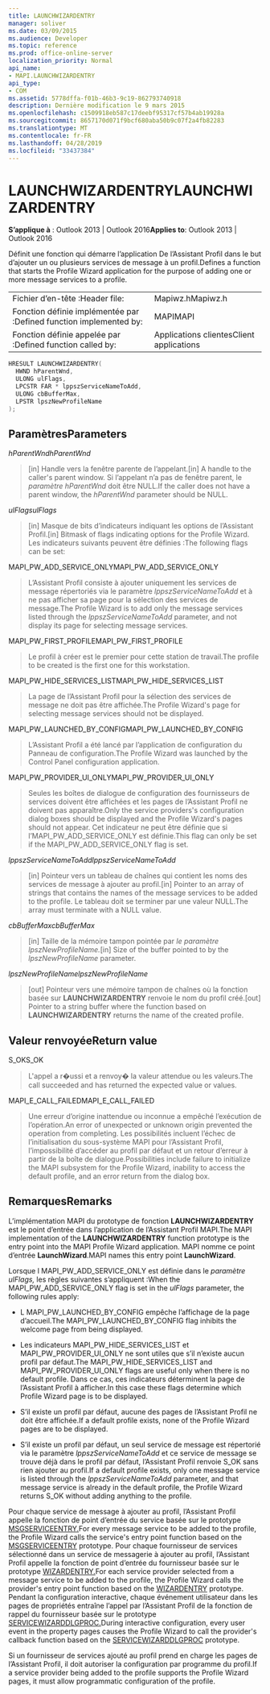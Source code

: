 ```yaml
---
title: LAUNCHWIZARDENTRY
manager: soliver
ms.date: 03/09/2015
ms.audience: Developer
ms.topic: reference
ms.prod: office-online-server
localization_priority: Normal
api_name:
- MAPI.LAUNCHWIZARDENTRY
api_type:
- COM
ms.assetid: 5778dffa-f01b-46b3-9c19-862793740918
description: Dernière modification le 9 mars 2015
ms.openlocfilehash: c1509918eb587c17deebf95317cf57b4ab19928a
ms.sourcegitcommit: 8657170d071f9bcf680aba50b9c07f2a4fb82283
ms.translationtype: MT
ms.contentlocale: fr-FR
ms.lasthandoff: 04/28/2019
ms.locfileid: "33437384"
---
```

# <a name="launchwizardentry"></a><span data-ttu-id="2cb78-103">LAUNCHWIZARDENTRY</span><span class="sxs-lookup"><span data-stu-id="2cb78-103">LAUNCHWIZARDENTRY</span></span>

  
  
<span data-ttu-id="2cb78-104">**S’applique à** : Outlook 2013 | Outlook 2016</span><span class="sxs-lookup"><span data-stu-id="2cb78-104">**Applies to**: Outlook 2013 | Outlook 2016</span></span> 
  
<span data-ttu-id="2cb78-105">Définit une fonction qui démarre l’application De l’Assistant Profil dans le but d’ajouter un ou plusieurs services de message à un profil.</span><span class="sxs-lookup"><span data-stu-id="2cb78-105">Defines a function that starts the Profile Wizard application for the purpose of adding one or more message services to a profile.</span></span> 
  
|||
|:-----|:-----|
|<span data-ttu-id="2cb78-106">Fichier d’en-tête :</span><span class="sxs-lookup"><span data-stu-id="2cb78-106">Header file:</span></span>  <br/> |<span data-ttu-id="2cb78-107">Mapiwz.h</span><span class="sxs-lookup"><span data-stu-id="2cb78-107">Mapiwz.h</span></span>  <br/> |
|<span data-ttu-id="2cb78-108">Fonction définie implémentée par :</span><span class="sxs-lookup"><span data-stu-id="2cb78-108">Defined function implemented by:</span></span>  <br/> |<span data-ttu-id="2cb78-109">MAPI</span><span class="sxs-lookup"><span data-stu-id="2cb78-109">MAPI</span></span>  <br/> |
|<span data-ttu-id="2cb78-110">Fonction définie appelée par :</span><span class="sxs-lookup"><span data-stu-id="2cb78-110">Defined function called by:</span></span>  <br/> |<span data-ttu-id="2cb78-111">Applications clientes</span><span class="sxs-lookup"><span data-stu-id="2cb78-111">Client applications</span></span>  <br/> |
   
```cpp
HRESULT LAUNCHWIZARDENTRY(
  HWND hParentWnd,
  ULONG ulFlags,
  LPCSTR FAR * lppszServiceNameToAdd,
  ULONG cbBufferMax,
  LPSTR lpszNewProfileName
);
```

## <a name="parameters"></a><span data-ttu-id="2cb78-112">Paramètres</span><span class="sxs-lookup"><span data-stu-id="2cb78-112">Parameters</span></span>

 <span data-ttu-id="2cb78-113">_hParentWnd_</span><span class="sxs-lookup"><span data-stu-id="2cb78-113">_hParentWnd_</span></span>
  
> <span data-ttu-id="2cb78-114">[in] Handle vers la fenêtre parente de l’appelant.</span><span class="sxs-lookup"><span data-stu-id="2cb78-114">[in] A handle to the caller's parent window.</span></span> <span data-ttu-id="2cb78-115">Si l’appelant n’a pas de fenêtre parent, le  _paramètre hParentWnd_ doit être NULL.</span><span class="sxs-lookup"><span data-stu-id="2cb78-115">If the caller does not have a parent window, the  _hParentWnd_ parameter should be NULL.</span></span> 
    
 <span data-ttu-id="2cb78-116">_ulFlags_</span><span class="sxs-lookup"><span data-stu-id="2cb78-116">_ulFlags_</span></span>
  
> <span data-ttu-id="2cb78-117">[in] Masque de bits d’indicateurs indiquant les options de l’Assistant Profil.</span><span class="sxs-lookup"><span data-stu-id="2cb78-117">[in] Bitmask of flags indicating options for the Profile Wizard.</span></span> <span data-ttu-id="2cb78-118">Les indicateurs suivants peuvent être définies :</span><span class="sxs-lookup"><span data-stu-id="2cb78-118">The following flags can be set:</span></span>
    
<span data-ttu-id="2cb78-119">MAPI_PW_ADD_SERVICE_ONLY</span><span class="sxs-lookup"><span data-stu-id="2cb78-119">MAPI_PW_ADD_SERVICE_ONLY</span></span> 
  
> <span data-ttu-id="2cb78-120">L’Assistant Profil consiste à ajouter uniquement les services de message répertoriés via le paramètre  _lppszServiceNameToAdd_ et à ne pas afficher sa page pour la sélection des services de message.</span><span class="sxs-lookup"><span data-stu-id="2cb78-120">The Profile Wizard is to add only the message services listed through the  _lppszServiceNameToAdd_ parameter, and not display its page for selecting message services.</span></span> 
    
<span data-ttu-id="2cb78-121">MAPI_PW_FIRST_PROFILE</span><span class="sxs-lookup"><span data-stu-id="2cb78-121">MAPI_PW_FIRST_PROFILE</span></span> 
  
> <span data-ttu-id="2cb78-122">Le profil à créer est le premier pour cette station de travail.</span><span class="sxs-lookup"><span data-stu-id="2cb78-122">The profile to be created is the first one for this workstation.</span></span> 
    
<span data-ttu-id="2cb78-123">MAPI_PW_HIDE_SERVICES_LIST</span><span class="sxs-lookup"><span data-stu-id="2cb78-123">MAPI_PW_HIDE_SERVICES_LIST</span></span> 
  
> <span data-ttu-id="2cb78-124">La page de l’Assistant Profil pour la sélection des services de message ne doit pas être affichée.</span><span class="sxs-lookup"><span data-stu-id="2cb78-124">The Profile Wizard's page for selecting message services should not be displayed.</span></span> 
    
<span data-ttu-id="2cb78-125">MAPI_PW_LAUNCHED_BY_CONFIG</span><span class="sxs-lookup"><span data-stu-id="2cb78-125">MAPI_PW_LAUNCHED_BY_CONFIG</span></span> 
  
> <span data-ttu-id="2cb78-126">L’Assistant Profil a été lancé par l’application de configuration du Panneau de configuration.</span><span class="sxs-lookup"><span data-stu-id="2cb78-126">The Profile Wizard was launched by the Control Panel configuration application.</span></span> 
    
<span data-ttu-id="2cb78-127">MAPI_PW_PROVIDER_UI_ONLY</span><span class="sxs-lookup"><span data-stu-id="2cb78-127">MAPI_PW_PROVIDER_UI_ONLY</span></span> 
  
> <span data-ttu-id="2cb78-128">Seules les boîtes de dialogue de configuration des fournisseurs de services doivent être affichées et les pages de l’Assistant Profil ne doivent pas apparaître.</span><span class="sxs-lookup"><span data-stu-id="2cb78-128">Only the service providers's configuration dialog boxes should be displayed and the Profile Wizard's pages should not appear.</span></span> <span data-ttu-id="2cb78-129">Cet indicateur ne peut être définie que si l’MAPI_PW_ADD_SERVICE_ONLY est définie.</span><span class="sxs-lookup"><span data-stu-id="2cb78-129">This flag can only be set if the MAPI_PW_ADD_SERVICE_ONLY flag is set.</span></span> 
    
 <span data-ttu-id="2cb78-130">_lppszServiceNameToAdd_</span><span class="sxs-lookup"><span data-stu-id="2cb78-130">_lppszServiceNameToAdd_</span></span>
  
> <span data-ttu-id="2cb78-131">[in] Pointeur vers un tableau de chaînes qui contient les noms des services de message à ajouter au profil.</span><span class="sxs-lookup"><span data-stu-id="2cb78-131">[in] Pointer to an array of strings that contains the names of the message services to be added to the profile.</span></span> <span data-ttu-id="2cb78-132">Le tableau doit se terminer par une valeur NULL.</span><span class="sxs-lookup"><span data-stu-id="2cb78-132">The array must terminate with a NULL value.</span></span> 
    
 <span data-ttu-id="2cb78-133">_cbBufferMax_</span><span class="sxs-lookup"><span data-stu-id="2cb78-133">_cbBufferMax_</span></span>
  
> <span data-ttu-id="2cb78-134">[in] Taille de la mémoire tampon pointée par _le paramètre lpszNewProfileName._</span><span class="sxs-lookup"><span data-stu-id="2cb78-134">[in] Size of the buffer pointed to by the  _lpszNewProfileName_ parameter.</span></span> 
    
 <span data-ttu-id="2cb78-135">_lpszNewProfileName_</span><span class="sxs-lookup"><span data-stu-id="2cb78-135">_lpszNewProfileName_</span></span>
  
> <span data-ttu-id="2cb78-136">[out] Pointeur vers une mémoire tampon de chaînes où la fonction basée sur **LAUNCHWIZARDENTRY** renvoie le nom du profil créé.</span><span class="sxs-lookup"><span data-stu-id="2cb78-136">[out] Pointer to a string buffer where the function based on **LAUNCHWIZARDENTRY** returns the name of the created profile.</span></span> 
    
## <a name="return-value"></a><span data-ttu-id="2cb78-137">Valeur renvoyée</span><span class="sxs-lookup"><span data-stu-id="2cb78-137">Return value</span></span>

<span data-ttu-id="2cb78-138">S_OK</span><span class="sxs-lookup"><span data-stu-id="2cb78-138">S_OK</span></span> 
  
> <span data-ttu-id="2cb78-139">L'appel a r�ussi et a renvoy� la valeur attendue ou les valeurs.</span><span class="sxs-lookup"><span data-stu-id="2cb78-139">The call succeeded and has returned the expected value or values.</span></span> 
    
<span data-ttu-id="2cb78-140">MAPI_E_CALL_FAILED</span><span class="sxs-lookup"><span data-stu-id="2cb78-140">MAPI_E_CALL_FAILED</span></span> 
  
> <span data-ttu-id="2cb78-141">Une erreur d’origine inattendue ou inconnue a empêché l’exécution de l’opération.</span><span class="sxs-lookup"><span data-stu-id="2cb78-141">An error of unexpected or unknown origin prevented the operation from completing.</span></span> <span data-ttu-id="2cb78-142">Les possibilités incluent l’échec de l’initialisation du sous-système MAPI pour l’Assistant Profil, l’impossibilité d’accéder au profil par défaut et un retour d’erreur à partir de la boîte de dialogue.</span><span class="sxs-lookup"><span data-stu-id="2cb78-142">Possibilities include failure to initialize the MAPI subsystem for the Profile Wizard, inability to access the default profile, and an error return from the dialog box.</span></span>
    
## <a name="remarks"></a><span data-ttu-id="2cb78-143">Remarques</span><span class="sxs-lookup"><span data-stu-id="2cb78-143">Remarks</span></span>

<span data-ttu-id="2cb78-144">L’implémentation MAPI du prototype de fonction **LAUNCHWIZARDENTRY** est le point d’entrée dans l’application de l’Assistant Profil MAPI.</span><span class="sxs-lookup"><span data-stu-id="2cb78-144">The MAPI implementation of the **LAUNCHWIZARDENTRY** function prototype is the entry point into the MAPI Profile Wizard application.</span></span> <span data-ttu-id="2cb78-145">MAPI nomme ce point d’entrée **LaunchWizard**.</span><span class="sxs-lookup"><span data-stu-id="2cb78-145">MAPI names this entry point **LaunchWizard**.</span></span> 
  
<span data-ttu-id="2cb78-146">Lorsque l MAPI_PW_ADD_SERVICE_ONLY est définie dans le  _paramètre ulFlags,_ les règles suivantes s’appliquent :</span><span class="sxs-lookup"><span data-stu-id="2cb78-146">When the MAPI_PW_ADD_SERVICE_ONLY flag is set in the  _ulFlags_ parameter, the following rules apply:</span></span> 
  
- <span data-ttu-id="2cb78-147">L MAPI_PW_LAUNCHED_BY_CONFIG empêche l’affichage de la page d’accueil.</span><span class="sxs-lookup"><span data-stu-id="2cb78-147">The MAPI_PW_LAUNCHED_BY_CONFIG flag inhibits the welcome page from being displayed.</span></span> 
    
- <span data-ttu-id="2cb78-148">Les indicateurs MAPI_PW_HIDE_SERVICES_LIST et MAPI_PW_PROVIDER_UI_ONLY ne sont utiles que s’il n’existe aucun profil par défaut.</span><span class="sxs-lookup"><span data-stu-id="2cb78-148">The MAPI_PW_HIDE_SERVICES_LIST and MAPI_PW_PROVIDER_UI_ONLY flags are useful only when there is no default profile.</span></span> <span data-ttu-id="2cb78-149">Dans ce cas, ces indicateurs déterminent la page de l’Assistant Profil à afficher.</span><span class="sxs-lookup"><span data-stu-id="2cb78-149">In this case these flags determine which Profile Wizard page is to be displayed.</span></span> 
    
- <span data-ttu-id="2cb78-150">S’il existe un profil par défaut, aucune des pages de l’Assistant Profil ne doit être affichée.</span><span class="sxs-lookup"><span data-stu-id="2cb78-150">If a default profile exists, none of the Profile Wizard pages are to be displayed.</span></span> 
    
- <span data-ttu-id="2cb78-151">S’il existe un profil par défaut, un seul service de message est répertorié via le paramètre  _lppszServiceNameToAdd_ et ce service de message se trouve déjà dans le profil par défaut, l’Assistant Profil renvoie S_OK sans rien ajouter au profil.</span><span class="sxs-lookup"><span data-stu-id="2cb78-151">If a default profile exists, only one message service is listed through the  _lppszServiceNameToAdd_ parameter, and that message service is already in the default profile, the Profile Wizard returns S_OK without adding anything to the profile.</span></span> 
    
<span data-ttu-id="2cb78-152">Pour chaque service de message à ajouter au profil, l’Assistant Profil appelle la fonction de point d’entrée du service basée sur le prototype [MSGSERVICEENTRY.](msgserviceentry.md)</span><span class="sxs-lookup"><span data-stu-id="2cb78-152">For every message service to be added to the profile, the Profile Wizard calls the service's entry point function based on the [MSGSERVICEENTRY](msgserviceentry.md) prototype.</span></span> <span data-ttu-id="2cb78-153">Pour chaque fournisseur de services sélectionné dans un service de messagerie à ajouter au profil, l’Assistant Profil appelle la fonction de point d’entrée du fournisseur basée sur le prototype [WIZARDENTRY.](wizardentry.md)</span><span class="sxs-lookup"><span data-stu-id="2cb78-153">For each service provider selected from a message service to be added to the profile, the Profile Wizard calls the provider's entry point function based on the [WIZARDENTRY](wizardentry.md) prototype.</span></span> <span data-ttu-id="2cb78-154">Pendant la configuration interactive, chaque événement utilisateur dans les pages de propriétés entraîne l’appel par l’Assistant Profil de la fonction de rappel du fournisseur basée sur le prototype [SERVICEWIZARDDLGPROC.](servicewizarddlgproc.md)</span><span class="sxs-lookup"><span data-stu-id="2cb78-154">During interactive configuration, every user event in the property pages causes the Profile Wizard to call the provider's callback function based on the [SERVICEWIZARDDLGPROC](servicewizarddlgproc.md) prototype.</span></span> 
  
<span data-ttu-id="2cb78-155">Si un fournisseur de services ajouté au profil prend en charge les pages de l’Assistant Profil, il doit autoriser la configuration par programme du profil.</span><span class="sxs-lookup"><span data-stu-id="2cb78-155">If a service provider being added to the profile supports the Profile Wizard pages, it must allow programmatic configuration of the profile.</span></span>
  

